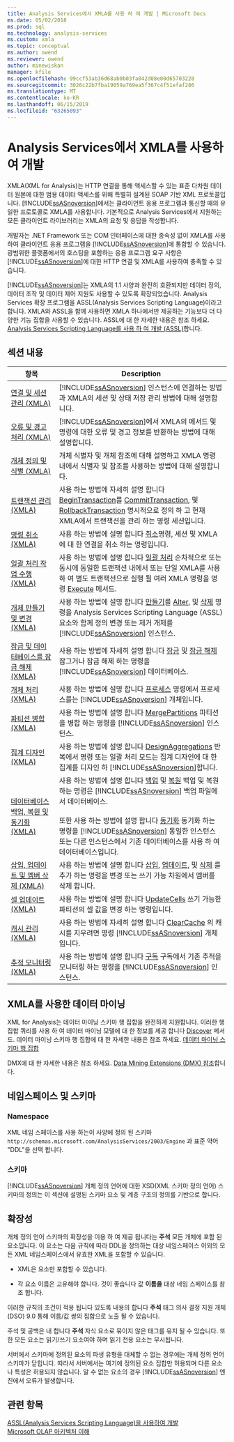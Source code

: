 ```yaml
---
title: Analysis Services에서 XMLA를 사용 하 여 개발 | Microsoft Docs
ms.date: 05/02/2018
ms.prod: sql
ms.technology: analysis-services
ms.custom: xmla
ms.topic: conceptual
ms.author: owend
ms.reviewer: owend
author: minewiskan
manager: kfile
ms.openlocfilehash: 99ccf53ab36d68ab0b03fa042d08e00d65703228
ms.sourcegitcommit: 3026c22b7fba19059a769ea5f367c4f51efaf286
ms.translationtype: MT
ms.contentlocale: ko-KR
ms.lasthandoff: 06/15/2019
ms.locfileid: "63265093"
---
```

# <a name="developing-with-xmla-in-analysis-services"></a>Analysis Services에서 XMLA를 사용하여 개발
  XMLA(XML for Analysis)는 HTTP 연결을 통해 액세스할 수 있는 표준 다차원 데이터 원본에 대한 범용 데이터 액세스를 위해 특별히 설계된 SOAP 기반 XML 프로토콜입니다. [!INCLUDE[ssASnoversion](../../includes/ssasnoversion-md.md)]에서는 클라이언트 응용 프로그램과 통신할 때의 유일한 프로토콜로 XMLA를 사용합니다. 기본적으로 Analysis Services에서 지원하는 모든 클라이언트 라이브러리는 XMLA의 요청 및 응답을 작성합니다.  
  
 개발자는 .NET Framework 또는 COM 인터페이스에 대한 종속성 없이 XMLA를 사용하여 클라이언트 응용 프로그램을 [!INCLUDE[ssASnoversion](../../includes/ssasnoversion-md.md)]에 통합할 수 있습니다. 광범위한 플랫폼에서의 호스팅을 포함하는 응용 프로그램 요구 사항은 [!INCLUDE[ssASnoversion](../../includes/ssasnoversion-md.md)]에 대한 HTTP 연결 및 XMLA를 사용하여 충족할 수 있습니다.  
  
 [!INCLUDE[ssASnoversion](../../includes/ssasnoversion-md.md)]는 XMLA의 1.1 사양과 완전히 호환되지만 데이터 정의, 데이터 조작 및 데이터 제어 지원도 사용할 수 있도록 확장되었습니다. Analysis Services 확장 프로그램을 ASSL(Analysis Services Scripting Language)이라고 합니다. XMLA와 ASSL을 함께 사용하면 XMLA 하나에서만 제공하는 기능보다 더 다양한 기능 집합을 사용할 수 있습니다. ASSL에 대 한 자세한 내용은 참조 하세요. [Analysis Services Scripting Language를 사용 하 여 개발 &#40;ASSL&#41;](../../analysis-services/multidimensional-models/scripting-language-assl/developing-with-analysis-services-scripting-language-assl.md)합니다.  
  
## <a name="in-this-section"></a>섹션 내용  
  
|항목|Description|  
|-----------|-----------------|  
|[연결 및 세션 관리 &#40;XMLA&#41;](../../analysis-services/multidimensional-models-scripting-language-assl-xmla/managing-connections-and-sessions-xmla.md)|[!INCLUDE[ssASnoversion](../../includes/ssasnoversion-md.md)] 인스턴스에 연결하는 방법과 XMLA의 세션 및 상태 저장 관리 방법에 대해 설명합니다.|  
|[오류 및 경고 처리 &#40;XMLA&#41;](../../analysis-services/multidimensional-models-scripting-language-assl-xmla/handling-errors-and-warnings-xmla.md)|[!INCLUDE[ssASnoversion](../../includes/ssasnoversion-md.md)]에서 XMLA의 메서드 및 명령에 대한 오류 및 경고 정보를 반환하는 방법에 대해 설명합니다.|  
|[개체 정의 및 식별 &#40;XMLA&#41;](../../analysis-services/multidimensional-models-scripting-language-assl-xmla/defining-and-identifying-objects-xmla.md)|개체 식별자 및 개체 참조에 대해 설명하고 XMLA 명령 내에서 식별자 및 참조를 사용하는 방법에 대해 설명합니다.|  
|[트랜잭션 관리 &#40;XMLA&#41;](../../analysis-services/multidimensional-models-scripting-language-assl-xmla/managing-transactions-xmla.md)|사용 하는 방법에 자세히 설명 합니다 [BeginTransaction](https://docs.microsoft.com/bi-reference/xmla/xml-elements-commands/begintransaction-element-xmla)를 [CommitTransaction](https://docs.microsoft.com/bi-reference/xmla/xml-elements-commands/committransaction-element-xmla), 및 [RollbackTransaction](https://docs.microsoft.com/bi-reference/xmla/xml-elements-commands/rollbacktransaction-element-xmla) 명시적으로 정의 하 고 현재 XMLA에서 트랜잭션을 관리 하는 명령 세션입니다.|  
|[명령 취소 &#40;XMLA&#41;](../../analysis-services/multidimensional-models-scripting-language-assl-xmla/canceling-commands-xmla.md)|사용 하는 방법에 설명 합니다 [취소](https://docs.microsoft.com/bi-reference/xmla/xml-elements-commands/cancel-element-xmla)명령, 세션 및 XMLA에 대 한 연결을 취소 하는 명령입니다.|  
|[일괄 처리 작업 수행 &#40;XMLA&#41;](../../analysis-services/multidimensional-models-scripting-language-assl-xmla/performing-batch-operations-xmla.md)|사용 하는 방법에 설명 합니다 [일괄 처리](https://docs.microsoft.com/bi-reference/xmla/xml-elements-commands/batch-element-xmla) 순차적으로 또는 동시에 동일한 트랜잭션 내에서 또는 단일 XMLA를 사용 하 여 별도 트랜잭션으로 실행 될 여러 XMLA 명령을 명령 [Execute](https://docs.microsoft.com/bi-reference/xmla/xml-elements-methods-execute) 메서드.|  
|[개체 만들기 및 변경 &#40;XMLA&#41;](../../analysis-services/multidimensional-models-scripting-language-assl-xmla/creating-and-altering-objects-xmla.md)|사용 하는 방법에 설명 합니다 [만들기](https://docs.microsoft.com/bi-reference/xmla/xml-elements-commands/create-element-xmla)를 [Alter](https://docs.microsoft.com/bi-reference/xmla/xml-elements-commands/alter-element-xmla), 및 [삭제](https://docs.microsoft.com/bi-reference/xmla/xml-elements-commands/delete-element-xmla) 명령을 Analysis Services Scripting Language (ASSL) 요소와 함께 정의 변경 또는 제거 개체를 [!INCLUDE[ssASnoversion](../../includes/ssasnoversion-md.md)] 인스턴스.|  
|[잠금 및 데이터베이스를 잠금 해제 &#40;XMLA&#41;](../../analysis-services/multidimensional-models-scripting-language-assl-xmla/locking-and-unlocking-databases-xmla.md)|사용 하는 방법에 자세히 설명 합니다 [잠금](https://docs.microsoft.com/bi-reference/xmla/xml-elements-commands/lock-element-xmla) 및 [잠금 해제](https://docs.microsoft.com/bi-reference/xmla/xml-elements-commands/lock-element-xmla) 잠그거나 잠금 해제 하는 명령을 [!INCLUDE[ssASnoversion](../../includes/ssasnoversion-md.md)] 데이터베이스.|  
|[개체 처리&#40;XMLA&#41;](../../analysis-services/multidimensional-models-scripting-language-assl-xmla/processing-objects-xmla.md)|사용 하는 방법에 설명 합니다 [프로세스](https://docs.microsoft.com/bi-reference/xmla/xml-elements-commands/process-element-xmla) 명령에서 프로세스를는 [!INCLUDE[ssASnoversion](../../includes/ssasnoversion-md.md)] 개체입니다.|  
|[파티션 병합 &#40;XMLA&#41;](../../analysis-services/multidimensional-models-scripting-language-assl-xmla/merging-partitions-xmla.md)|사용 하는 방법에 설명 합니다 [MergePartitions](https://docs.microsoft.com/bi-reference/xmla/xml-elements-commands/mergepartitions-element-xmla) 파티션을 병합 하는 명령을 [!INCLUDE[ssASnoversion](../../includes/ssasnoversion-md.md)] 인스턴스.|  
|[집계 디자인 &#40;XMLA&#41;](../../analysis-services/multidimensional-models-scripting-language-assl-xmla/designing-aggregations-xmla.md)|사용 하는 방법에 설명 합니다 [DesignAggregations](https://docs.microsoft.com/bi-reference/xmla/xml-elements-commands/designaggregations-element-xmla) 반복에서 명령 또는 일괄 처리 모드는 집계 디자인에 대 한 집계를 디자인 하 [!INCLUDE[ssASnoversion](../../includes/ssasnoversion-md.md)]합니다.|  
|[데이터베이스 백업, 복원 및 동기화&#40;XMLA&#41;](../../analysis-services/multidimensional-models-scripting-language-assl-xmla/backing-up-restoring-and-synchronizing-databases-xmla.md)|사용 하는 방법에 설명 합니다 [백업](https://docs.microsoft.com/bi-reference/xmla/xml-elements-commands/backup-element-xmla) 및 [복원](https://docs.microsoft.com/bi-reference/xmla/xml-elements-commands/restore-element-xmla) 백업 및 복원 하는 명령은 [!INCLUDE[ssASnoversion](../../includes/ssasnoversion-md.md)] 백업 파일에서 데이터베이스.<br /><br /> 또한 사용 하는 방법에 설명 합니다 [동기화](https://docs.microsoft.com/bi-reference/xmla/xml-elements-commands/synchronize-element-xmla) 동기화 하는 명령을 [!INCLUDE[ssASnoversion](../../includes/ssasnoversion-md.md)] 동일한 인스턴스 또는 다른 인스턴스에서 기존 데이터베이스를 사용 하 여 데이터베이스입니다.|  
|[삽입, 업데이트 및 멤버 삭제 &#40;XMLA&#41;](../../analysis-services/multidimensional-models-scripting-language-assl-xmla/inserting-updating-and-dropping-members-xmla.md)|사용 하는 방법에 설명 합니다 [삽입](https://docs.microsoft.com/bi-reference/xmla/xml-elements-commands/insert-element-xmla), [업데이트](https://docs.microsoft.com/bi-reference/xmla/xml-elements-commands/update-element-xmla), 및 [삭제](https://docs.microsoft.com/bi-reference/xmla/xml-elements-commands/drop-element-xmla) 를 추가 하는 명령을 변경 또는 쓰기 가능 차원에서 멤버를 삭제 합니다.|  
|[셀 업데이트 &#40;XMLA&#41;](../../analysis-services/multidimensional-models-scripting-language-assl-xmla/updating-cells-xmla.md)|사용 하는 방법에 설명 합니다 [UpdateCells](https://docs.microsoft.com/bi-reference/xmla/xml-elements-commands/updatecells-element-xmla) 쓰기 가능한 파티션의 셀 값을 변경 하는 명령입니다.|  
|[캐시 관리 &#40;XMLA&#41;](../../analysis-services/multidimensional-models-scripting-language-assl-xmla/managing-caches-xmla.md)|사용 하는 방법에 자세히 설명 합니다 [ClearCache](https://docs.microsoft.com/bi-reference/xmla/xml-elements-commands/clearcache-element-xmla) 의 캐시를 지우려면 명령 [!INCLUDE[ssASnoversion](../../includes/ssasnoversion-md.md)] 개체입니다.|  
|[추적 모니터링 &#40;XMLA&#41;](../../analysis-services/multidimensional-models-scripting-language-assl-xmla/monitoring-traces-xmla.md)|사용 하는 방법에 설명 합니다 [구독](https://docs.microsoft.com/bi-reference/xmla/xml-elements-commands/subscribe-element-xmla) 구독에서 기존 추적을 모니터링 하는 명령을 [!INCLUDE[ssASnoversion](../../includes/ssasnoversion-md.md)] 인스턴스.|  
  
## <a name="data-mining-with-xmla"></a>XMLA를 사용한 데이터 마이닝  
 XML for Analysis는 데이터 마이닝 스키마 행 집합을 완전하게 지원합니다. 이러한 행 집합 쿼리를 사용 하 여 데이터 마이닝 모델에 대 한 정보를 제공 합니다 [Discover](https://docs.microsoft.com/bi-reference/xmla/xml-elements-methods-discover) 메서드. 데이터 마이닝 스키마 행 집합에 대 한 자세한 내용은 참조 하세요. [데이터 마이닝 스키마 행 집합](https://docs.microsoft.com/bi-reference/schema-rowsets/data-mining/data-mining-schema-rowsets)  
  
 DMX에 대 한 자세한 내용은 참조 하세요. [Data Mining Extensions &#40;DMX&#41; 참조](../../dmx/data-mining-extensions-dmx-reference.md)합니다.  
  
## <a name="namespace-and-schema"></a>네임스페이스 및 스키마  
  
### <a name="namespace"></a>Namespace  
 XML 네임 스페이스를 사용 하는이 사양에 정의 된 스키마 `http://schemas.microsoft.com/AnalysisServices/2003/Engine` 과 표준 약어 "DDL"을 선택 합니다.  
  
### <a name="schema"></a>스키마  
 [!INCLUDE[ssASnoversion](../../includes/ssasnoversion-md.md)] 개체 정의 언어에 대한 XSD(XML 스키마 정의 언어) 스키마의 정의는 이 섹션에 설명된 스키마 요소 및 계층 구조의 정의를 기반으로 합니다.  
  
## <a name="extensibility"></a>확장성  
 개체 정의 언어 스키마의 확장성을 이용 하 여 제공 됩니다는 **주석** 모든 개체에 포함 된 요소입니다. 이 요소는 다음 규칙에 따라 DDL을 정의하는 대상 네임스페이스 이외의 모든 XML 네임스페이스에서 유효한 XML을 포함할 수 있습니다.  
  
-   XML은 요소만 포함할 수 있습니다.  
  
-   각 요소 이름은 고유해야 합니다. 것이 좋습니다 값 **이름을** 대상 네임 스페이스를 참조 합니다.  
  
 이러한 규칙의 조건이 적용 됩니다 있도록 내용의 합니다 **주석** 태그 의사 결정 지원 개체 (DSO) 9.0 통해 이름/값 쌍의 집합으로 노출 될 수 있습니다.  
  
 주석 및 공백은 내 합니다 **주석** 자식 요소로 묶이지 않은 태그를 유지 될 수 있습니다. 또한 모든 요소는 읽기/쓰기 요소여야 하며 읽기 전용 요소는 무시됩니다.  
  
 서버에서 스키마에 정의된 요소의 파생 유형을 대체할 수 없는 경우에는 개체 정의 언어 스키마가 닫힙니다. 따라서 서버에서는 여기에 정의된 요소 집합만 허용되며 다른 요소나 특성은 허용되지 않습니다. 알 수 없는 요소의 경우 [!INCLUDE[ssASnoversion](../../includes/ssasnoversion-md.md)] 엔진에서 오류가 발생합니다.  
  
## <a name="see-also"></a>관련 항목  
 [ASSL&#40;Analysis Services Scripting Language&#41;을 사용하여 개발](../../analysis-services/multidimensional-models/scripting-language-assl/developing-with-analysis-services-scripting-language-assl.md)   
 [Microsoft OLAP 아키텍처 이해](../../analysis-services/multidimensional-models/olap-physical/understanding-microsoft-olap-architecture.md)  
  
  
